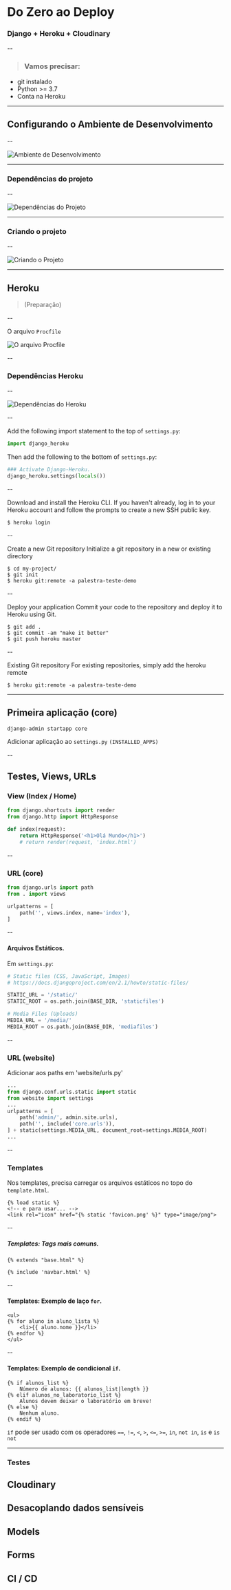 Do Zero ao Deploy
=================
### Django + Heroku + Cloudinary

--

> ### Vamos precisar:
* git instalado
* Python >= 3.7
* Conta na Heroku

---

Configurando o Ambiente de Desenvolvimento
------------------------------------------

--

![Ambiente de Desenvolvimento](images/ambdev.png)

---

### Dependências do projeto

--

![Dependências do Projeto](images/dependencias-projeto.png)

---

### Criando o projeto

--

![Criando o Projeto](images/criando-projeto.png)

---

## Heroku
> (Preparação)

--

O arquivo `Procfile`

![O arquivo Procfile](images/procfile.png)

--

### Dependências Heroku

--

![Dependências do Heroku](images/dependencias-heroku.png)

--

Add the following import statement to the top of `settings.py`:
```python
import django_heroku
```

Then add the following to the bottom of `settings.py`:
```python
### Activate Django-Heroku.
django_heroku.settings(locals())
```

--

Download and install the Heroku CLI.
If you haven't already, log in to your Heroku account and follow the prompts to create a new SSH public key.
```
$ heroku login
```

--

Create a new Git repository
Initialize a git repository in a new or existing directory

```
$ cd my-project/
$ git init
$ heroku git:remote -a palestra-teste-demo
```

--

Deploy your application
Commit your code to the repository and deploy it to Heroku using Git.

```
$ git add .
$ git commit -am "make it better"
$ git push heroku master
```

--

Existing Git repository
For existing repositories, simply add the heroku remote

```
$ heroku git:remote -a palestra-teste-demo
```

---

## Primeira aplicação (core)
```
django-admin startapp core
```

Adicionar aplicação ao `settings.py` `(INSTALLED_APPS)`

--

## Testes, Views, URLs
### View (Index / Home)
```python
from django.shortcuts import render
from django.http import HttpResponse

def index(request):
    return HttpResponse('<h1>Olá Mundo</h1>')
    # return render(request, 'index.html')
```

--

### URL (core)
```python
from django.urls import path
from . import views

urlpatterns = [
    path('', views.index, name='index'),
]
```

--

#### Arquivos Estáticos.
Em `settings.py`:
```python
# Static files (CSS, JavaScript, Images)
# https://docs.djangoproject.com/en/2.1/howto/static-files/

STATIC_URL = '/static/'
STATIC_ROOT = os.path.join(BASE_DIR, 'staticfiles')

# Media Files (Uploads)
MEDIA_URL = '/media/'
MEDIA_ROOT = os.path.join(BASE_DIR, 'mediafiles')
```

--

### URL (website)
Adicionar aos paths em 'website/urls.py'
```python
...
from django.conf.urls.static import static
from website import settings
...
urlpatterns = [
    path('admin/', admin.site.urls),
    path('', include('core.urls')),
] + static(settings.MEDIA_URL, document_root=settings.MEDIA_ROOT)
...
```

--

### Templates
Nos templates, precisa carregar os arquivos estáticos no topo do `template.html`.
```django
{% load static %}
<!-- e para usar... -->
<link rel="icon" href="{% static 'favicon.png' %}" type="image/png">
```

--

##### Templates: Tags mais comuns.
```django
{% extends "base.html" %}

{% include 'navbar.html' %}
```

--

#### Templates: Exemplo de laço `for`.
```django
<ul>
{% for aluno in aluno_lista %}
    <li>{{ aluno.nome }}</li>
{% endfor %}
</ul>
```

--

#### Templates: Exemplo de condicional `if`.
```django
{% if alunos_list %}
    Número de alunos: {{ alunos_list|length }}
{% elif alunos_no_laboratorio_list %}
    Alunos devem deixar o laboratório em breve!
{% else %}
    Nenhum aluno.
{% endif %}
```

`if` pode ser usado com os operadores `==`, `!=`, `<`, `>`, `<=`, `>=`, `in`, `not in`, `is` e `is not`


---

### Testes



## Cloudinary



## Desacoplando dados sensíveis

## Models

## Forms

## CI / CD


